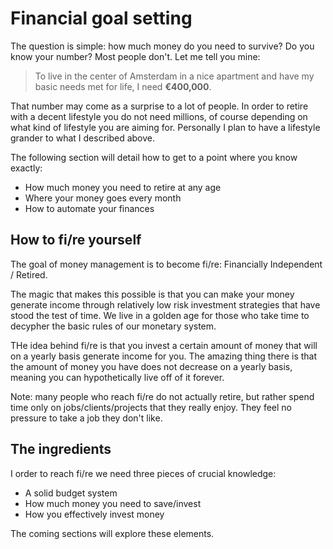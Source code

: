 # Financial goal setting

The question is simple: how much money do you need to survive? Do you know your number? Most people don't. Let me tell you mine:

> To live in the center of Amsterdam in a nice apartment and have my basic needs met for life, I need **€400,000**.

That number may come as a surprise to a lot of people. In order to retire with a decent lifestyle you do not need millions, of course depending on what kind of lifestyle you are aiming for. Personally I plan to have a lifestyle grander to what I described above.

The following section will detail how to get to a point where you know exactly:

- How much money you need to retire at any age
- Where your money goes every month
- How to automate your finances

## How to fi/re yourself

The goal of money management is to become fi/re: Financially Independent / Retired.

The magic that makes this possible is that you can make your money generate income through relatively low risk investment strategies that have stood the test of time. We live in a golden age for those who take time to decypher the basic rules of our monetary system.

THe idea behind fi/re is that you invest a certain amount of money that will on a yearly basis generate income for you. The amazing thing there is that the amount of money you have does not decrease on a yearly basis, meaning you can hypothetically live off of it forever.

Note: many people who reach fi/re do not actually retire, but rather spend time only on jobs/clients/projects that they really enjoy. They feel no pressure to take a job they don't like.

## The ingredients

I order to reach fi/re we need three pieces of crucial knowledge:

- A solid budget system
- How much money you need to save/invest
- How you effectively invest money

The coming sections will explore these elements.


